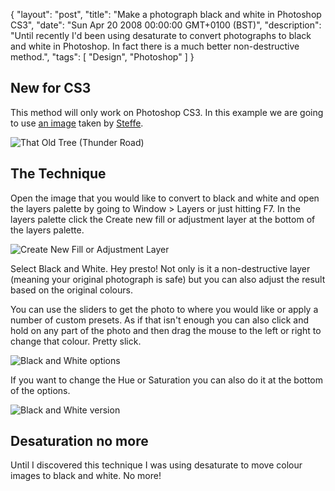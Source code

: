 {
  "layout": "post",
  "title": "Make a photograph black and white in Photoshop CS3",
  "date": "Sun Apr 20 2008 00:00:00 GMT+0100 (BST)",
  "description": "Until recently I'd been using desaturate to convert photographs to black and white in Photoshop. In fact there is a much better non-destructive method.",
  "tags": [
    "Design",
    "Photoshop"
  ]
}

## New for CS3

This method will only work on Photoshop CS3. In this example we are going to use [an image][1] taken by [Steffe][2].

![That Old Tree (Thunder Road)][3] 

## The Technique

Open the image that you would like to convert to black and white and open the layers palette by going to Window > Layers or just hitting F7. In the layers palette click the Create new fill or adjustment layer at the bottom of the layers palette. 

![Create New Fill or Adjustment Layer][4] 

Select Black and White. Hey presto! Not only is it a non-destructive layer (meaning your original photograph is safe) but you can also adjust the result based on the original colours.

You can use the sliders to get the photo to where you would like or apply a number of custom presets. As if that isn't enough you can also click and hold on any part of the photo and then drag the mouse to the left or right to change that colour. Pretty slick.

![Black and White options][5] 

If you want to change the Hue or Saturation you can also do it at the bottom of the options. 

![Black and White version][6] 

## Desaturation no more

Until I discovered this technique I was using desaturate to move colour images to black and white. No more!

 [1]: http://www.flickr.com/photos/steffe/462926489/
 [2]: http://www.flickr.com/photos/steffe/
 [3]: http://shapeshed.com/images/articles/tree_colour.jpg
 [4]: http://shapeshed.com/images/articles/create_new_fill.jpg
 [5]: http://shapeshed.com/images/articles/black_white_options.jpg
 [6]: http://shapeshed.com/images/articles/tree_bw.jpg
